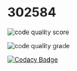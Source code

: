 # 302584

![code quality score](https://www.code-inspector.com/project/24995/score/svg)


![code quality grade](https://www.code-inspector.com/project/24995/status/svg)



[![Codacy Badge](https://app.codacy.com/project/badge/Grade/5fe5de5ae738451b9727e6040f80099e)](https://www.codacy.com/gh/dilipkumar26/302584/dashboard?utm_source=github.com&amp;utm_medium=referral&amp;utm_content=dilipkumar26/302584&amp;utm_campaign=Badge_Grade)
